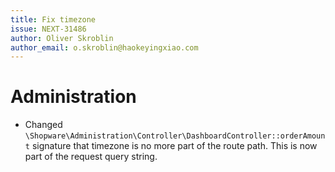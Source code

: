 ```yaml
---
title: Fix timezone
issue: NEXT-31486
author: Oliver Skroblin
author_email: o.skroblin@haokeyingxiao.com
---
```


# Administration
* Changed `\Shopware\Administration\Controller\DashboardController::orderAmount` signature that timezone is no more part of the route path. This is now part of the request query string.    
